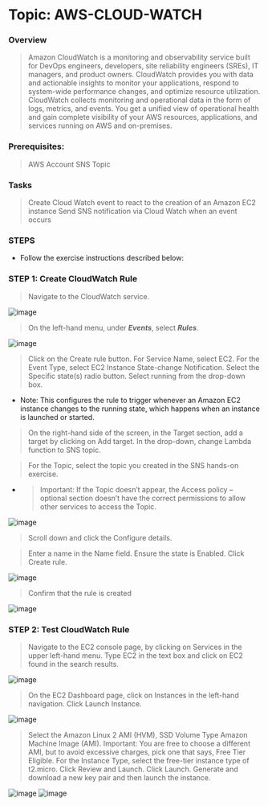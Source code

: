 # Topic: AWS-CLOUD-WATCH

### Overview 
> Amazon CloudWatch is a monitoring and observability service built for DevOps engineers, developers, site reliability engineers (SREs), IT managers, and product owners. CloudWatch provides you with data and actionable insights to monitor your applications, respond to system-wide performance changes, and optimize resource utilization. CloudWatch collects monitoring and operational data in the form of logs, metrics, and events. You get a unified view of operational health and gain complete visibility of your AWS resources, applications, and services running on AWS and on-premises. 

### Prerequisites:
> AWS Account
> SNS Topic 

### Tasks
> Create Cloud Watch event to react to the creation of an Amazon EC2 instance
> Send SNS notification via Cloud Watch when an event occurs

### STEPS
- Follow the exercise instructions described below:

### STEP 1: Create CloudWatch Rule
> Navigate to the CloudWatch service.

![image](https://user-images.githubusercontent.com/40290711/170534195-e8d5553c-fe1a-4918-bef4-1aa2acf52ee1.png)

> On the left-hand menu, under ***Events***, select ***Rules***.

![image](https://user-images.githubusercontent.com/40290711/170538008-f14e650f-9589-4292-991d-ea81ca7ff4ce.png)

> Click on the Create rule button.
> For Service Name, select EC2.
> For the Event Type, select EC2 Instance State-change Notification.
> Select the Specific state(s) radio button. Select running from the drop-down box.

- Note: This configures the rule to trigger whenever an Amazon EC2 instance changes to the running state, which happens when an instance is launched or started.

> On the right-hand side of the screen, in the Target section, add a target by clicking on Add target.
In the drop-down, change Lambda function to SNS topic.

> For the Topic, select the topic you created in the SNS hands-on exercise.

- >Important: If the Topic doesn’t appear, the Access policy – optional section doesn’t have the correct permissions to allow other services to access the Topic.

![image](https://user-images.githubusercontent.com/40290711/170803973-f2d6c77b-2f38-4d79-b5d3-ed5e29679dc8.png)

> Scroll down and click the Configure details.

> Enter a name in the Name field. Ensure the state is Enabled. Click Create rule.

![image](https://user-images.githubusercontent.com/40290711/170804115-a88f5d2e-989e-4d6d-9d1e-898b304b920e.png)

> Confirm that the rule is created

![image](https://user-images.githubusercontent.com/40290711/170825768-f1314842-b36d-4ebb-89c0-69bda5d72707.png)

### STEP 2: Test CloudWatch Rule
> Navigate to the EC2 console page, by clicking on Services in the upper left-hand menu. 
> Type EC2 in the text box and click on EC2 found in the search results.

![image](https://user-images.githubusercontent.com/40290711/170826255-b36ab458-837d-4d8f-8ca2-cf37c246b7bf.png)

> On the EC2 Dashboard page, click on Instances in the left-hand navigation.
> Click Launch Instance.

![image](https://user-images.githubusercontent.com/40290711/170826559-40434064-ecfe-4b5b-9c05-ef86ad5271d2.png)

> Select the Amazon Linux 2 AMI (HVM), SSD Volume Type Amazon Machine Image (AMI). Important: You are free to choose a different AMI, but to avoid excessive charges, pick one that says, Free Tier Eligible.
> For the Instance Type, select the free-tier instance type of t2.micro.
> Click Review and Launch.
> Click Launch.
> Generate and download a new key pair and then launch the instance.

![image](https://user-images.githubusercontent.com/40290711/170826808-1ebe650d-9916-4ff5-80c2-fecadb05a51e.png)
![image](https://user-images.githubusercontent.com/40290711/170826834-8aae9ad4-8d1c-464e-9479-2dfb304cb0e2.png)


